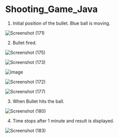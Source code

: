 # Shooting_Game_Java

1. Initial position of the bullet. Blue ball is moving.

![Screenshot (171)](https://user-images.githubusercontent.com/65679586/137988138-3fdc8060-597f-4765-90fe-c1a8c4a51b97.png)

2. Bullet fired.

![Screenshot (175)](https://user-images.githubusercontent.com/65679586/137988237-8d1a534b-0d78-4a69-8637-ee51a8992820.png)

![Screenshot (173)](https://user-images.githubusercontent.com/65679586/137988253-657a4342-f262-4329-b80a-8626d60c4a37.png)

![image](https://user-images.githubusercontent.com/65679586/137988503-35d291fb-4dc9-431e-a848-12541bd6051b.png)

![Screenshot (172)](https://user-images.githubusercontent.com/65679586/137988288-cf88afa0-cde3-498f-872d-b7b3a1edab1d.png)

![Screenshot (177)](https://user-images.githubusercontent.com/65679586/137988331-107ee2cf-6e86-4f7b-a2c9-cf4b863051b0.png)

3. When Bullet hits the ball.

![Screenshot (180)](https://user-images.githubusercontent.com/65679586/137988402-616d3c98-1418-44e8-90f1-71174e9d5840.png)

4. Time stops after 1 minute and result is displayed.

![Screenshot (183)](https://user-images.githubusercontent.com/65679586/137989001-92aedb76-6781-4136-8db8-05bb0fd1c803.png)
